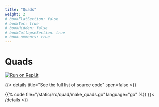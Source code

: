 ```yaml
---
title: "Quads"
weight: 2
# bookFlatSection: false
# bookToc: true
# bookHidden: false
# bookCollapseSection: true
# bookComments: true
---
```


# Quads

[![Run on Repl.it](https://repl.it/badge/github/tombenke/cayley-cokbook)](https://repl.it/@tombenke/cayley-cookbook-1#quad/make_quads.go)

{{< details title="See the full list of source code" open=false >}}

{{% code file="/static/src/quad/make_quads.go" language="go" %}}
{{< /details >}}
